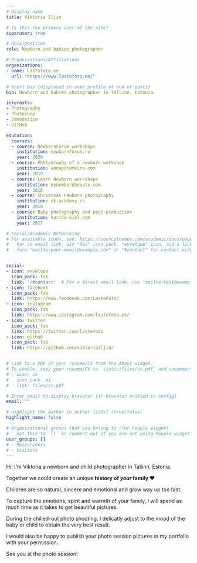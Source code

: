 ```yaml
---
# Display name
title: Viktoria Iljin

# Is this the primary user of the site?
superuser: true

# Role/position
role: Newborn and babies photographer

# Organizations/Affiliations
organizations:
- name: Lastefoto.ee
  url: "https://www.lastefoto.ee/"

# Short bio (displayed in user profile at end of posts)
bio: Newborn and babies photographer in Tallinn, Estonia.

interests:
- Photography
- Photoshop
- Emmedetiim
- GitHub

education:
  courses:
  - course: NewbornForum workshops
    institution: newbornforum.ru
    year: 2020
  - course: Photography of a newborn workshop
    institution: annapotemkina.com
    year: 2019
  - course: Learn Newborn workshops
    institution: mynewbornbeauty.com
    year: 2018
  - course: Christmas newborn photography
    institution: ok-academy.ru
    year: 2018
  - course: Baby photography and post-production
    institution: karina-kiel.com
    year: 2017

# Social/Academic Networking
# For available icons, see: https://sourcethemes.com/academic/docs/page-builder/#icons
#   For an email link, use "fas" icon pack, "envelope" icon, and a link in the
#   form "mailto:your-email@example.com" or "#contact" for contact widget.


social:
- icon: envelope
  icon_pack: fas
  link: '/#contact'  # For a direct email link, use "mailto:test@example.org".
- icon: facebook
  icon_pack: fab
  link: https://www.facebook.com/LasteFoto/
- icon: instagram
  icon_pack: fab
  link: https://www.instagram.com/lastefoto.ee/
- icon: twitter
  icon_pack: fab
  link: https://twitter.com/lastefoto
- icon: github
  icon_pack: fab
  link: https://github.com/viktoriailjin/


# Link to a PDF of your resume/CV from the About widget.
# To enable, copy your resume/CV to `static/files/cv.pdf` and uncomment the lines below.
# - icon: cv
#   icon_pack: ai
#   link: files/cv.pdf

# Enter email to display Gravatar (if Gravatar enabled in Config)
email: ""

# Highlight the author in author lists? (true/false)
highlight_name: false

# Organizational groups that you belong to (for People widget)
#   Set this to `[]` or comment out if you are not using People widget.
user_groups: []
# - Researchers
# - Visitors
---
```

Hi! I'm Viktoria a newborn and child photographer in Tallinn, Estonia.

Together we could create an unique **history of _your_ family ❤️**

Children are so natural, sincere and emotional and grow way up too fast.

To capture the emotions, spirit and warmth of your family, I will spend as much time as it takes to get beautiful pictures.

During the chilled-out photo shooting, I delicatly adjust to the mood of the baby or child to obtain the very best result. 

I would also be happy to publish your photo session pictures in my portfolio with your permission.

See you at the photo session!